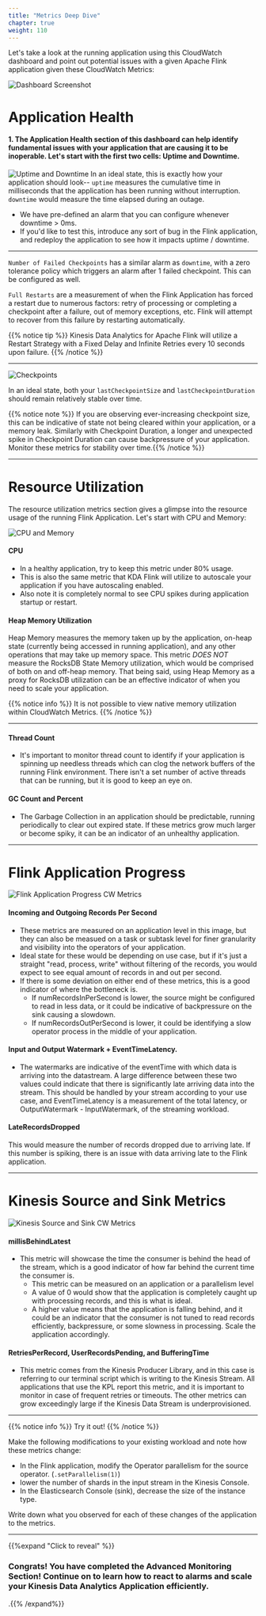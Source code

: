 ```yaml
---
title: "Metrics Deep Dive"
chapter: true
weight: 110
---
```


Let's take a look at the running application using this CloudWatch dashboard and point out potential issues with a given Apache Flink application given these CloudWatch Metrics:

![Dashboard Screenshot](/images/flink-on-kda/advanced-monitoring-index-1-cw-dashboard.png?classes=border,shadow)


# Application Health
#### 1. The Application Health section of this dashboard can help identify fundamental issues with your application that are causing it to be inoperable. Let's start with the first two cells: Uptime and Downtime. 

![Uptime and Downtime](/images/flink-on-kda/advanced-monitoring-cw-1-uptime-and-downtime.png?classes=border,shadow)
In an ideal state, this is exactly how your application should look-- `uptime` measures the cumulative time in milliseconds that the application has been running without interruption. `downtime` would measure the time elapsed during an outage. 
- We have pre-defined an alarm that you can configure whenever downtime > 0ms.
- If you'd like to test this, introduce any sort of bug in the Flink application, and redeploy the application to see how it impacts uptime / downtime.

----------------------------------------------

`Number of Failed Checkpoints` has a similar alarm as `downtime`, with a zero tolerance policy which triggers an alarm after 1 failed checkpoint. This can be configured as well.

`Full Restarts` are a measurement of when the Flink Application has forced a restart due to numerous factors: retry of processing or completing a checkpoint after a failure, out of memory exceptions, etc. Flink will attempt to recover from this failure by restarting automatically. 

{{% notice tip %}} 
Kinesis Data Analytics for Apache Flink will utilize a Restart Strategy with a Fixed Delay and Infinite Retries every 10 seconds upon failure.
{{% /notice %}}


-----------------------------------------------



![Checkpoints](/images/flink-on-kda/advanced-monitoring-cw-2-checkpoint.png?classes=border,shadow)

In an ideal state, both your `lastCheckpointSize` and `lastCheckpointDuration` should remain relatively stable over time. 

{{% notice note %}} 
If you are observing ever-increasing checkpoint size, this can be indicative of state not being cleared within your application, or a memory leak. Similarly with Checkpoint Duration, a longer and unexpected spike in Checkpoint Duration can cause backpressure of your application. Monitor these metrics for stability over time.{{% /notice %}}

--------------------------------------

# Resource Utilization

The resource utilization metrics section gives a glimpse into the resource usage of the running Flink Application. Let's start with CPU and Memory:

![CPU and Memory](/images/flink-on-kda/advanced-monitoring-cw-3-cpumemory.png?classes=border,shadow)

#### CPU 
- In a healthy application, try to keep this metric under 80% usage. 
- This is also the same metric that KDA Flink will utilize to autoscale your application if you have autoscaling enabled. 
- Also note it is completely normal to see CPU spikes during application startup or restart.

#### Heap Memory Utilization
Heap Memory measures the memory taken up by the application, on-heap state (currently being accessed in running application), and any other operations that may take up memory space. This metric _DOES NOT_ measure the RocksDB State Memory utilization, which would be comprised of both on and off-heap memory. That being said, using Heap Memory as a proxy for RocksDB utilization can be an effective indicator of when you need to scale your application.


{{% notice info %}} 
It is not possible to view native memory utilization within CloudWatch Metrics.
{{% /notice %}}

--------------------------------------

#### Thread Count
- It's important to monitor thread count to identify if your application is spinning up needless threads which can clog the network buffers of the running Flink environment. There isn't a set number of active threads that can be running, but it is good to keep an eye on.

#### GC Count and Percent
- The Garbage Collection in an application should be predictable, running periodically to clear out expired state. If these metrics grow much larger or become spiky, it can be an indicator of an unhealthy application.

-----------------------------------------
# Flink Application Progress

![Flink Application Progress CW Metrics](/images/flink-on-kda/advanced-monitoring-cw-4-app-progress.png?classes=border,shadow)

#### Incoming and Outgoing Records Per Second
- These metrics are measured on an application level in this image, but they can also be measued on a task or subtask level for finer granularity and visibility into the operators of your application.
- Ideal state for these would be depending on use case, but if it's just a straight "read, process, write" without filtering of the records, you would expect to see equal amount of records in and out per second.
- If there is some deviation on either end of these metrics, this is a good indicator of where the bottleneck is.
  - If numRecordsInPerSecond is lower, the source might be configured to read in less data, or it could be indicative of backpressure on the sink causing a slowdown.
  - If numRecordsOutPerSecond is lower, it could be identifying a slow operator process in the middle of your application. 



#### Input and Output Watermark + EventTimeLatency.
- The watermarks are indicative of the eventTime with which data is arriving into the datastream. A large difference between these two values could indicate that there is significantly late arriving data into the stream. This should be handled by your stream according to your use case, and EventTimeLatency is a measurement of the total latency, or OutputWatermark - InputWatermark, of the streaming workload.

#### LateRecordsDropped 
This would measure the number of records dropped due to arriving late. If this number is spiking, there is an issue with data arriving late to the Flink application.

-------------------------------------------

# Kinesis Source and Sink Metrics

![Kinesis Source and Sink CW Metrics](/images/flink-on-kda/advanced-monitoring-cw-5-source-and-sink.png?classes=border,shadow)

#### millisBehindLatest
- This metric will showcase the time the consumer is behind the head of the stream, which is a good indicator of how far behind the current time the consumer is. 
  - This metric can be measured on an application or a parallelism level
  - A value of 0 would show that the application is completely caught up with processing records, and this is what is ideal.
  - A higher value means that the application is falling behind, and it could be an indicator that the consumer is not tuned to read records efficiently, backpressure, or some slowness in processing. Scale the application accordingly.

#### RetriesPerRecord, UserRecordsPending, and BufferingTime
- This metric comes from the Kinesis Producer Library, and in this case is referring to our terminal script which is writing to the Kinesis Stream. All applications that use the KPL report this metric, and it is important to monitor in case of frequent retries or timeouts. The other metrics can grow exceedingly large if the Kinesis Data Stream is underprovisioned.


-----------------------------------


{{% notice info %}} 
Try it out! 
{{% /notice %}} 

Make the following modifications to your existing workload and note how these metrics change:
- In the Flink application, modify the Operator parallelism for the source operator. (`.setParallelism(1)`)
- lower the number of shards in the input stream in the Kinesis Console.
- In the Elasticsearch Console (sink), decrease the size of the instance type. 

Write down what you observed for each of these changes of the application to the metrics. 

---------------------------------------


{{%expand "Click to reveal" %}}
### Congrats! You have completed the Advanced Monitoring Section! Continue on to learn how to react to alarms and scale your Kinesis Data Analytics Application efficiently.
.{{% /expand%}}